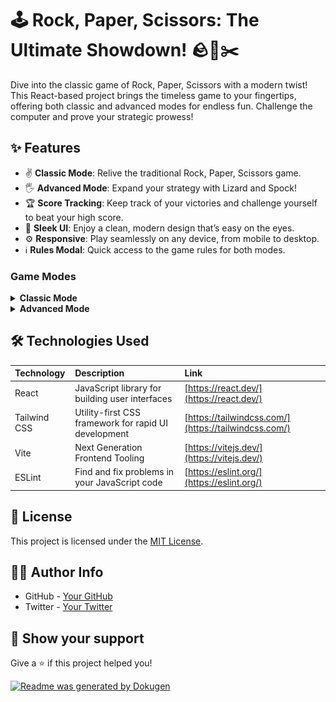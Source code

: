 # 🕹️ Rock, Paper, Scissors: The Ultimate Showdown! 🪨📄✂️

Dive into the classic game of Rock, Paper, Scissors with a modern twist! This React-based project brings the timeless game to your fingertips, offering both classic and advanced modes for endless fun. Challenge the computer and prove your strategic prowess!

## ✨ Features

- ✌️ **Classic Mode**: Relive the traditional Rock, Paper, Scissors game.
- 🖐️ **Advanced Mode**: Expand your strategy with Lizard and Spock!
- 🏆 **Score Tracking**: Keep track of your victories and challenge yourself to beat your high score.
- 🎨 **Sleek UI**: Enjoy a clean, modern design that’s easy on the eyes.
- ⚙️ **Responsive**: Play seamlessly on any device, from mobile to desktop.
- ℹ️ **Rules Modal**: Quick access to the game rules for both modes.

### Game Modes

<details>
<summary><b>Classic Mode</b></summary>

In Classic Mode, you can pick between rock, paper or scissors.

![Classic Mode Screenshot](https://raw.githubusercontent.com/Isaacayomi/rps-game-v2/refs/heads/main/public/images/rps-classic.png)

</details>

<details>
<summary><b>Advanced Mode</b></summary>

In Advanced Mode, you can pick between rock, paper, scissors, lizard or spock.

![Advanced Mode Screenshot](https://raw.githubusercontent.com/Isaacayomi/rps-game-v2/refs/heads/main/public/images/rps-advanced.png)

</details>

## 🛠️ Technologies Used

| Technology   | Description                                          | Link                                                 |
| :----------- | :--------------------------------------------------- | :--------------------------------------------------- |
| React        | JavaScript library for building user interfaces      | [https://react.dev/](https://react.dev/)             |
| Tailwind CSS | Utility-first CSS framework for rapid UI development | [https://tailwindcss.com/](https://tailwindcss.com/) |
| Vite         | Next Generation Frontend Tooling                     | [https://vitejs.dev/](https://vitejs.dev/)           |
| ESLint       | Find and fix problems in your JavaScript code        | [https://eslint.org/](https://eslint.org/)           |

## 📜 License

This project is licensed under the [MIT License](LICENSE).

## 🧑‍💻 Author Info

- GitHub - [Your GitHub](https://github.com/Isaacayomi)
- Twitter - [Your Twitter](https://twitter.com/_devPRIME)

## 💪 Show your support

Give a ⭐️ if this project helped you!

[![Readme was generated by Dokugen](https://img.shields.io/badge/Readme%20was%20generated%20by-Dokugen-brightgreen)](https://www.npmjs.com/package/dokugen)
